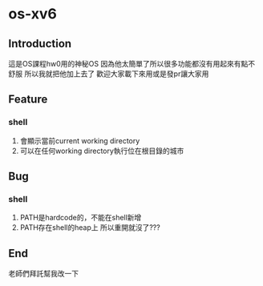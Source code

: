 # os-xv6

## Introduction
這是OS課程hw0用的神秘OS
因為他太簡單了所以很多功能都沒有用起來有點不舒服
所以我就把他加上去了 歡迎大家載下來用或是發pr讓大家用

## Feature
### shell
1. 會顯示當前current working directory
2. 可以在任何working directory執行位在根目錄的城市

## Bug
### shell
1. PATH是hardcode的，不能在shell新增
2. PATH存在shell的heap上 所以重開就沒了???

## End
老師們拜託幫我改一下
